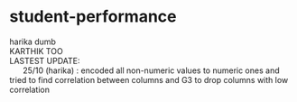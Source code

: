 # student-performance
harika dumb <br>
KARTHIK TOO <br>
LASTEST UPDATE: <br>
&nbsp;&nbsp;&nbsp;&nbsp;&nbsp;&nbsp;25/10 (harika) : encoded all non-numeric values to numeric ones and tried to find correlation between columns and G3 to drop columns with low correlation
